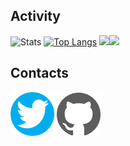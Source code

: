 ## Activity

![Stats](https://github-readme-stats-git-masterrstaa-rickstaa.vercel.app/api?username=xBaank&show_icons=true&theme=apprentice&hide_rank=true&hide_title=true) 
[![Top Langs](https://github-readme-stats-git-masterrstaa-rickstaa.vercel.app/api/top-langs/?username=xBaank&layout=compact&theme=apprentice )](https://github.com/xBaank/)
<a href="https://wakatime.com"><img width="50%" src="https://wakatime.com/share/@8fba9bc3-d259-4240-8198-70c4f409081f/3bcc6142-8881-49da-b4cd-273252a000e8.png" /></a><a href="https://wakatime.com"><img width="50%" src="https://wakatime.com/share/@8fba9bc3-d259-4240-8198-70c4f409081f/51f75547-c870-43a1-b526-aa6b6e8aafd1.png" /></a>


## Contacts  

<a href="https://twitter.com/Bankyz_BS"><img src="twittericon.png" width=70 ></a> 
<a href="https://github.com/xBaank"><img src="githubicon.svg" width=70 ></a>






    
